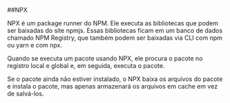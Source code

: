 ##NPX

NPX é um package runner do NPM. Ele executa as bibliotecas que podem ser baixadas do site npmjs. Essas bibliotecas ficam em um banco de dados chamado NPM Registry, que também podem ser baixadas via CLI com npm ou yarn e com npx.

Quando se executa um pacote usando NPX, ele procura o pacote no registro local e global e, em seguida, executa o pacote.

Se o pacote ainda não estiver instalado, o NPX baixa os arquivos do pacote e instala o pacote, mas apenas armazenará os arquivos em cache em vez de salvá-los.
